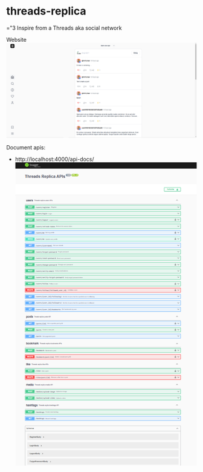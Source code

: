 # threads-replica

="3 Inspire from a Threads aka social network

Website
![alt text](image.png)

Document apis:

- http://localhost:4000/api-docs/
  ![alt text](image-1.png)
